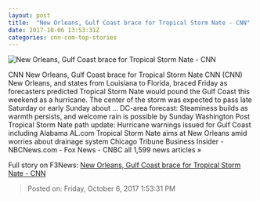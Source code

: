 ```yaml
---
layout: post
title:  "New Orleans, Gulf Coast brace for Tropical Storm Nate - CNN"
date: 2017-10-06 13:53:31Z
categories: cnn-com-top-stories
---
```


![New Orleans, Gulf Coast brace for Tropical Storm Nate - CNN](http://i2.cdn.cnn.com/cnnnext/dam/assets/171006141804-nicaragua-nate-1005-01-super-tease.jpg)

CNN New Orleans, Gulf Coast brace for Tropical Storm Nate CNN (CNN) New Orleans, and states from Louisiana to Florida, braced Friday as forecasters predicted Tropical Storm Nate would pound the Gulf Coast this weekend as a hurricane. The center of the storm was expected to pass late Saturday or early Sunday about ... DC-area forecast: Steaminess builds as warmth persists, and welcome rain is possible by Sunday Washington Post Tropical Storm Nate path update: Hurricane warnings issued for Gulf Coast including Alabama AL.com Tropical Storm Nate aims at New Orleans amid worries about drainage system Chicago Tribune Business Insider - NBCNews.com - Fox News - CNBC all 1,599 news articles »


Full story on F3News: [New Orleans, Gulf Coast brace for Tropical Storm Nate - CNN](http://www.f3nws.com/n/ZfcYbF)

> Posted on: Friday, October 6, 2017 1:53:31 PM
